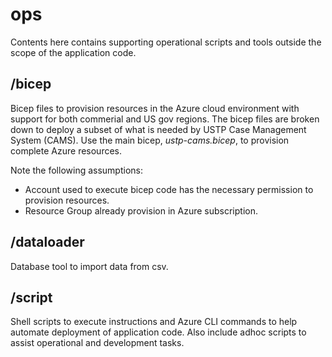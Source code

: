 # ops

Contents here contains supporting operational scripts and tools outside the scope of the application code.

## /bicep

Bicep files to provision resources in the Azure cloud environment with support for both commerial and US gov regions. The bicep files are broken down to deploy a subset of what is needed by USTP Case Management System (CAMS). Use the main bicep, _ustp-cams.bicep_, to provision complete Azure resources.

Note the following assumptions:
- Account used to execute bicep code has the necessary permission to provision resources.
- Resource Group already provision in Azure subscription.

## /dataloader

Database tool to import data from csv.

## /script

Shell scripts to execute instructions and Azure CLI commands to help automate deployment of application code. Also include adhoc scripts to assist operational and development tasks.
